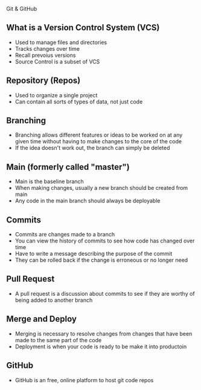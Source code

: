 Git & GitHub

## What is a Version Control System (VCS)
- Used to manage files and directories
- Tracks changes over time
- Recall prevoius versions
- Source Control is a subset of VCS

## Repository (Repos)
- Used to organize a single project
- Can contain all sorts of types of data, not just code

## Branching
- Branching allows different features or ideas to be worked on at any given time without having to make changes to the core of the code
- If the idea doesn't work out, the branch can simply be deleted

## Main (formerly called "master")
- Main is the baseline branch
- When making changes, usually a new branch should be created from main
- Any code in the main branch should always be deployable

## Commits
- Commits are changes made to a branch
- You can view the history of commits to see how code has changed over time
- Have to write a message describing the purpose of the commit
- They can be rolled back if the change is erroneous or no longer need

## Pull Request
- A pull request is a discussion about commits to see if they are worthy of being added to another branch

## Merge and Deploy
- Merging is necessary to resolve changes from changes that have been made to the same part of the code
- Deployment is when your code is ready to be make it into productoin

## GitHub
- GitHub is an free, online platform to host git code repos
